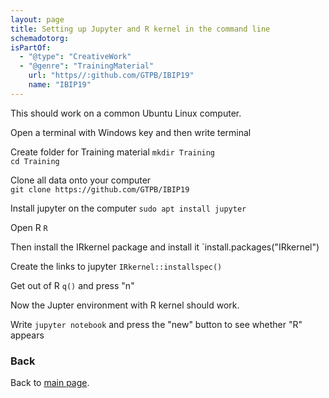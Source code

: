```yaml
---
layout: page
title: Setting up Jupyter and R kernel in the command line
schemadotorg:
isPartOf:
  - "@type": "CreativeWork"
  - "@genre": "TrainingMaterial"
    url: "https//:github.com/GTPB/IBIP19"
    name: "IBIP19"
---
```


This should work on a common Ubuntu Linux computer.

Open a terminal with Windows key and then write terminal

Create folder for Training material
`mkdir Training`  
`cd Training`

Clone all data onto your computer  
`git clone https://github.com/GTPB/IBIP19`

Install jupyter on the computer
`sudo apt install jupyter`

Open R
`R`

Then install the IRkernel package and install it
`install.packages("IRkernel")

Create the links to jupyter
`IRkernel::installspec()`

Get out of R
`q()`
and press "n"


Now the Jupter environment with R kernel should work.

Write
`jupyter notebook`
and press the "new" button to see whether "R" appears


### Back

Back to [main page](../index.md).
